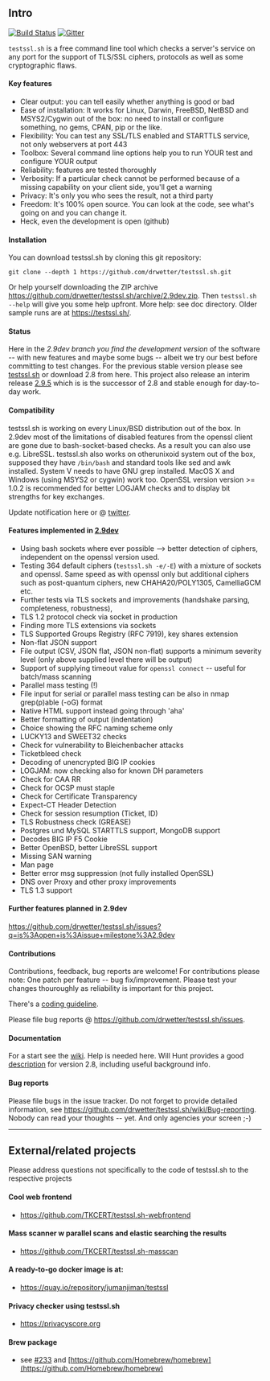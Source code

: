 
## Intro

[![Build Status](https://travis-ci.org/drwetter/testssl.sh.svg?branch=master)](https://travis-ci.org/drwetter/testssl.sh)
[![Gitter](https://badges.gitter.im/Join%20Chat.svg)](https://gitter.im/drwetter/testssl.sh?utm_source=badge&utm_medium=badge&utm_campaign=pr-badge&utm_content=badge)

`testssl.sh` is a free command line tool which checks a server's service on
any port for the support of TLS/SSL ciphers, protocols as well as some
cryptographic flaws.

#### Key features

* Clear output: you can tell easily whether anything is good or bad
* Ease of installation: It works for Linux, Darwin, FreeBSD, NetBSD and
  MSYS2/Cygwin out of the box: no need to install or configure something,
  no gems, CPAN, pip or the like.
* Flexibility: You can test any SSL/TLS enabled and STARTTLS service, not
  only webservers at port 443
* Toolbox: Several command line options help you to run YOUR test and
  configure YOUR output
* Reliability: features are tested thoroughly
* Verbosity: If a particular check cannot be performed because of a missing
  capability on your client side, you'll get a warning
* Privacy: It's only you who sees the result, not a third party
* Freedom: It's 100% open source. You can look at the code, see what's
  going on and you can change it.
* Heck, even the development is open (github)

#### Installation

You can download testssl.sh by cloning this git repository:

    git clone --depth 1 https://github.com/drwetter/testssl.sh.git

Or help yourself downloading the ZIP archive https://github.com/drwetter/testssl.sh/archive/2.9dev.zip. Then ``testssl.sh --help`` will give you some help upfront. More help: see doc directory. Older sample runs are at https://testssl.sh/.


#### Status

Here in the _2.9dev branch you find the development version_ of the software
-- with new features and maybe some bugs -- albeit we try our best before
committing to test changes. For the previous stable version please see
[testssl.sh](https://testssl.sh/ "Go to the site with the stable version")
or download 2.8 from here. This project also release an interim release
[2.9.5](https://github.com/drwetter/testssl.sh/tree/2.9.5) which is
is the successor of 2.8 and stable enough for day-to-day work.

#### Compatibility

testssl.sh is working on every Linux/BSD distribution out of the box. In 2.9dev most
of the limitations of disabled features from the openssl client are gone due to bash-socket-based
checks. As a result you can also use e.g. LibreSSL.
testssl.sh also works on otherunixoid system out of the box, supposed they have
`/bin/bash` and standard tools like sed and awk installed. System V needs to have GNU
grep installed. MacOS X and Windows (using MSYS2 or cygwin) work too. OpenSSL
version  version >= 1.0.2 is recommended for better LOGJAM checks and to
display bit strengths for key exchanges.

Update notification here or @ [twitter](https://twitter.com/drwetter).

#### Features implemented in [2.9dev](Readme.md#devel)
* Using bash sockets where ever possible --> better detection of ciphers, independent on the openssl version used.
* Testing 364 default ciphers (``testssl.sh -e/-E``) with a mixture of sockets and openssl. Same speed as with openssl only but additional ciphers such as post-quantum ciphers, new CHAHA20/POLY1305, CamelliaGCM etc.
* Further tests via TLS sockets and improvements (handshake parsing, completeness, robustness),
* TLS 1.2 protocol check via socket in production
* Finding more TLS extensions via sockets
* TLS Supported Groups Registry (RFC 7919), key shares extension
* Non-flat JSON support
* File output (CSV, JSON flat, JSON non-flat) supports a minimum severity level (only above supplied level there will be output)
* Support of supplying timeout value for ``openssl connect`` -- useful for batch/mass scanning
* Parallel mass testing (!)
* File input for serial or parallel mass testing can be also in nmap grep(p)able (-oG) format
* Native HTML support instead going through 'aha'
* Better formatting of output (indentation)
* Choice showing the RFC naming scheme only
* LUCKY13 and SWEET32 checks
* Check for vulnerability to Bleichenbacher attacks
* Ticketbleed check
* Decoding of unencrypted BIG IP cookies
* LOGJAM: now checking also for known DH parameters
* Check for CAA RR
* Check for OCSP must staple
* Check for Certificate Transparency
* Expect-CT Header Detection
* Check for session resumption (Ticket, ID)
* TLS Robustness check (GREASE)
* Postgres und MySQL STARTTLS support, MongoDB support
* Decodes BIG IP F5 Cookie
* Better OpenBSD, better LibreSSL support
* Missing SAN warning
* Man page
* Better error msg suppression (not fully installed OpenSSL)
* DNS over Proxy and other proxy improvements
* TLS 1.3 support

#### Further features planned in 2.9dev

https://github.com/drwetter/testssl.sh/issues?q=is%3Aopen+is%3Aissue+milestone%3A2.9dev

#### Contributions

Contributions, feedback,  bug reports are welcome! For contributions please
note: One patch per feature -- bug fix/improvement. Please test your
changes thouroughly as reliability is important for this project.

There's a [coding guideline](https://github.com/drwetter/testssl.sh/wiki/Coding-Style).

Please file bug reports @ https://github.com/drwetter/testssl.sh/issues.

#### Documentation

For a start see the
[wiki](https://github.com/drwetter/testssl.sh/wiki/Man-Page).
Help is needed here. Will Hunt provides a good [description](https://www.4armed.com/blog/doing-your-own-ssl-tls-testing/) for version 2.8, including useful background info.

#### Bug reports

Please file bugs in the issue tracker. Do not forget to provide detailed information,
see https://github.com/drwetter/testssl.sh/wiki/Bug-reporting. Nobody can read your
thoughts -- yet. And only agencies your screen ;-)

----

## External/related projects

Please address questions not specifically to the code of testssl.sh to the
respective projects

#### Cool web frontend
* https://github.com/TKCERT/testssl.sh-webfrontend

#### Mass scanner w parallel scans and elastic searching the results
* https://github.com/TKCERT/testssl.sh-masscan

#### A ready-to-go docker image is at:
* https://quay.io/repository/jumanjiman/testssl

#### Privacy checker using testssl.sh
* https://privacyscore.org

#### Brew package

* see [#233](https://github.com/drwetter/testssl.sh/issues/233) and
  [https://github.com/Homebrew/homebrew](https://github.com/Homebrew/homebrew)

